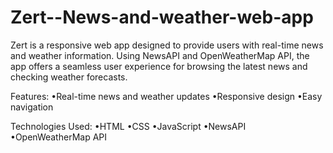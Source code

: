 # Zert--News-and-weather-web-app

Zert is a responsive web app designed to provide users with real-time news and weather information. Using NewsAPI and OpenWeatherMap API, the app offers a seamless user experience for browsing the latest news and checking weather forecasts.

Features:
•Real-time news and weather updates
•Responsive design
•Easy navigation

Technologies Used:
•HTML
•CSS
•JavaScript
•NewsAPI
•OpenWeatherMap API

